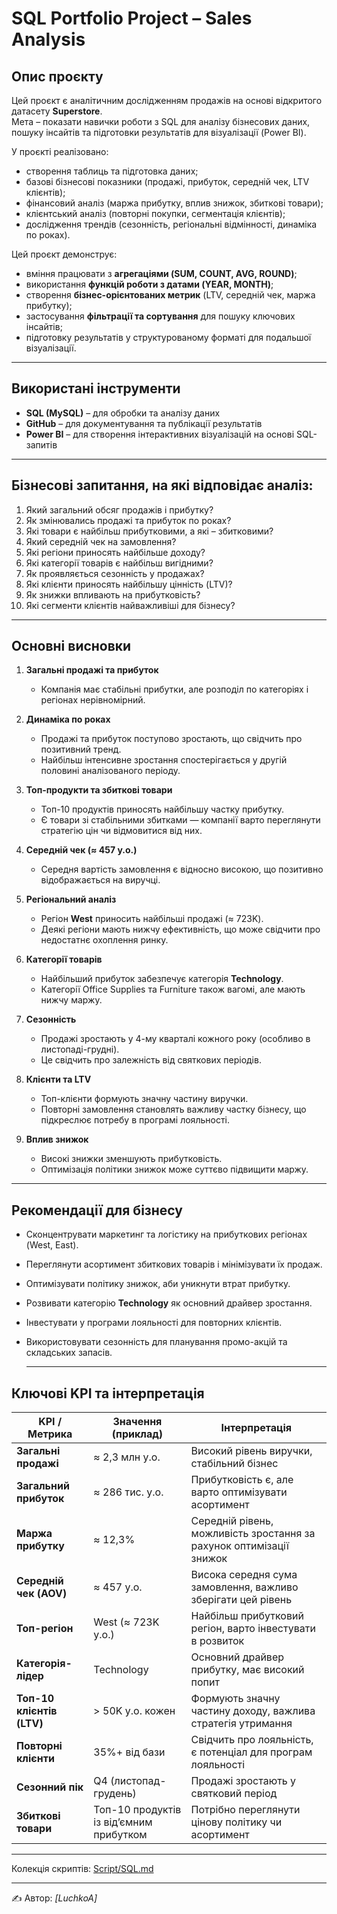 # SQL Portfolio Project – Sales Analysis

## Опис проєкту

Цей проєкт є аналітичним дослідженням продажів на основі відкритого датасету **Superstore**.  
Мета – показати навички роботи з SQL для аналізу бізнесових даних, пошуку інсайтів та підготовки результатів для візуалізації (Power BI).  

У проєкті реалізовано:  
- створення таблиць та підготовка даних;  
- базові бізнесові показники (продажі, прибуток, середній чек, LTV клієнтів);  
- фінансовий аналіз (маржа прибутку, вплив знижок, збиткові товари);  
- клієнтський аналіз (повторні покупки, сегментація клієнтів);  
- дослідження трендів (сезонність, регіональні відмінності, динаміка по роках).  

Цей проєкт демонструє:  
- вміння працювати з **агрегаціями (SUM, COUNT, AVG, ROUND)**;  
- використання **функцій роботи з датами (YEAR, MONTH)**;  
- створення **бізнес-орієнтованих метрик** (LTV, середній чек, маржа прибутку);  
- застосування **фільтрації та сортування** для пошуку ключових інсайтів;  
- підготовку результатів у структурованому форматі для подальшої візуалізації.  

---

## Використані інструменти
- **SQL (MySQL)** – для обробки та аналізу даних  
- **GitHub** – для документування та публікації результатів  
- **Power BI** – для створення інтерактивних візуалізацій на основі SQL-запитів  

---

## Бізнесові запитання, на які відповідає аналіз:
1. Який загальний обсяг продажів і прибутку?  
2. Як змінювались продажі та прибуток по роках?  
3. Які товари є найбільш прибутковими, а які – збитковими?  
4. Який середній чек на замовлення?  
5. Які регіони приносять найбільше доходу?  
6. Які категорії товарів є найбільш вигідними?  
7. Як проявляється сезонність у продажах?  
8. Які клієнти приносять найбільшу цінність (LTV)?  
9. Як знижки впливають на прибутковість?  
10. Які сегменти клієнтів найважливіші для бізнесу?  

---

## Основні висновки

1. **Загальні продажі та прибуток**  
   - Компанія має стабільні прибутки, але розподіл по категоріях і регіонах нерівномірний.  

2. **Динаміка по роках**  
   - Продажі та прибуток поступово зростають, що свідчить про позитивний тренд.  
   - Найбільш інтенсивне зростання спостерігається у другій половині аналізованого періоду.  

3. **Топ-продукти та збиткові товари**  
   - Топ-10 продуктів приносять найбільшу частку прибутку.  
   - Є товари зі стабільними збитками — компанії варто переглянути стратегію цін чи відмовитися від них.  

4. **Середній чек (≈ 457 у.о.)**  
   - Середня вартість замовлення є відносно високою, що позитивно відображається на виручці.  

5. **Регіональний аналіз**  
   - Регіон **West** приносить найбільші продажі (≈ 723K).  
   - Деякі регіони мають нижчу ефективність, що може свідчити про недостатнє охоплення ринку.  

6. **Категорії товарів**  
   - Найбільший прибуток забезпечує категорія **Technology**.  
   - Категорії Office Supplies та Furniture також вагомі, але мають нижчу маржу.  

7. **Сезонність**  
   - Продажі зростають у 4-му кварталі кожного року (особливо в листопаді-грудні).  
   - Це свідчить про залежність від святкових періодів.  

8. **Клієнти та LTV**  
   - Топ-клієнти формують значну частину виручки.  
   - Повторні замовлення становлять важливу частку бізнесу, що підкреслює потребу в програмі лояльності.  

9. **Вплив знижок**  
   - Високі знижки зменшують прибутковість.  
   - Оптимізація політики знижок може суттєво підвищити маржу.  

---

## Рекомендації для бізнесу
- Сконцентрувати маркетинг та логістику на прибуткових регіонах (West, East).  
- Переглянути асортимент збиткових товарів і мінімізувати їх продаж.  
- Оптимізувати політику знижок, аби уникнути втрат прибутку.  
- Розвивати категорію **Technology** як основний драйвер зростання.  
- Інвестувати у програми лояльності для повторних клієнтів.  
- Використовувати сезонність для планування промо-акцій та складських запасів.

  ---

## Ключові KPI та інтерпретація

| KPI / Метрика               | Значення (приклад) | Інтерпретація |
|------------------------------|--------------------|---------------|
| **Загальні продажі**        | ≈ 2,3 млн у.о.     | Високий рівень виручки, стабільний бізнес |
| **Загальний прибуток**      | ≈ 286 тис. у.о.    | Прибутковість є, але варто оптимізувати асортимент |
| **Маржа прибутку**          | ≈ 12,3%            | Середній рівень, можливість зростання за рахунок оптимізації знижок |
| **Середній чек (AOV)**      | ≈ 457 у.о.         | Висока середня сума замовлення, важливо зберігати цей рівень |
| **Топ-регіон**              | West (≈ 723K у.о.) | Найбільш прибутковий регіон, варто інвестувати в розвиток |
| **Категорія-лідер**         | Technology         | Основний драйвер прибутку, має високий попит |
| **Топ-10 клієнтів (LTV)**   | > 50K у.о. кожен   | Формують значну частину доходу, важлива стратегія утримання |
| **Повторні клієнти**        | 35%+ від бази      | Свідчить про лояльність, є потенціал для програм лояльності |
| **Сезонний пік**            | Q4 (листопад-грудень) | Продажі зростають у святковий період |
| **Збиткові товари**         | Топ-10 продуктів із від’ємним прибутком | Потрібно переглянути цінову політику чи асортимент |

---
  
Колекція скриптів: [Script/SQL.md](Script/SQL.md)

---
✍ Автор: *[LuchkoA]*
